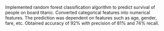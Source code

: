 Implemented random forest classification algorithm to predict survival of people on board titanic. Converted categorical features into numerical features. The prediction was dependent on features such as age, gender, fare, etc. Obtained accuracy of 92% with precision of 81% and 74% recall.
